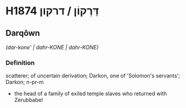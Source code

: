 # H1874 דַּרְקוֹן / דרקון

## Darqôwn

_(dar-kone' | dahr-KONE | dahr-KONE)_

### Definition

scatterer; of uncertain derivation; Darkon, one of 'Solomon's servants'; Darkon; n-pr-m

- the head of a family of exiled temple slaves who returned with Zerubbabel
